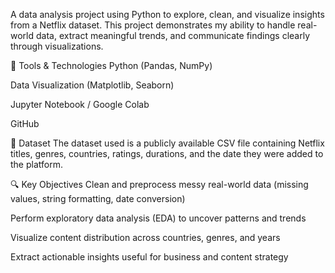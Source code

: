 A data analysis project using Python to explore, clean, and visualize insights from a Netflix dataset. This project demonstrates my ability to handle real-world data, extract meaningful trends, and communicate findings clearly through visualizations.

🧰 Tools & Technologies
Python (Pandas, NumPy)

Data Visualization (Matplotlib, Seaborn)

Jupyter Notebook / Google Colab

GitHub

📁 Dataset
The dataset used is a publicly available CSV file containing Netflix titles, genres, countries, ratings, durations, and the date they were added to the platform.

🔍 Key Objectives
Clean and preprocess messy real-world data (missing values, string formatting, date conversion)

Perform exploratory data analysis (EDA) to uncover patterns and trends

Visualize content distribution across countries, genres, and years

Extract actionable insights useful for business and content strategy

